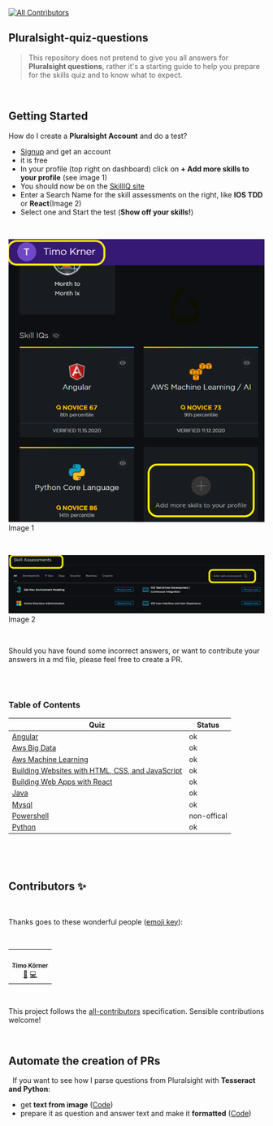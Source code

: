 <!-- markdownlint-disable -->
<!-- ALL-CONTRIBUTORS-BADGE:START - Do not remove or modify this section -->
[![All Contributors](https://img.shields.io/badge/all_contributors-1-orange.svg?style=flat-square)](#contributors-)
<!-- ALL-CONTRIBUTORS-BADGE:END -->
## Pluralsight-quiz-questions

> This repository does not pretend to give you all answers for **Pluralsight questions**, rather it's a starting guide to help you prepare for the skills quiz and to know what to expect. 

&nbsp;

## Getting Started

How do I create a **Pluralsight Account** and do a test?
- [Signup](https://app.pluralsight.com) and get an account
- it is free
- In your profile (top right on dashboard) click on **+ Add more skills to your profile** (see image 1)
- You should now be on the [SkillIQ site](https://app.pluralsight.com/skilliq)
- Enter a Search Name for the skill assessments on the right, like **IOS TDD** or **React**(Image 2)
- Select one and Start the test (**Show off your skills!**)

&nbsp;

![alt text](add_skill_pl.png "Title")
Image 1

&nbsp;
&nbsp;

![alt text](add_skill_pl2.png "Title")
Image 2

&nbsp;
&nbsp;

Should you have found some incorrect answers, or want to contribute your answers in a md file, please feel free to create a PR.  
&nbsp;
  
&nbsp;
### Table of Contents

| Quiz      |  Status |
| --------- |  ------ |
| [Angular](https://github.com/tik9/pluralsight/blob/master/angular.md) | ok |
| [Aws Big Data](https://github.com/tik9/pluralsight/blob/master/aws_big_data.md) | ok |
| [Aws Machine Learning](https://github.com/tik9/pluralsight/blob/master/aws_machine_learning.md) | ok |
| [Building Websites with HTML, CSS, and JavaScript](https://github.com/tik9/pluralsight/blob/master/building-websites.md) | ok |
| [Building Web Apps with React](https://github.com/tik9/pluralsight-skill-test/blob/master/building_web_apps_with_react.md) | ok |
| [Java](https://github.com/tik9/pluralsight/blob/master/java.md) | ok |
| [Mysql](https://github.com/tik9/pluralsight/blob/master/mysql.md) | ok |
| [Powershell](https://github.com/tik9/pluralsight/blob/master/powershell.md) | non-offical |
| [Python](https://github.com/tik9/pluralsight/blob/master/python_core.md) | ok |

  &nbsp;

  &nbsp;


## Contributors ✨

  &nbsp;

Thanks goes to these wonderful people ([emoji key](https://allcontributors.org/docs/en/emoji-key)):

<!-- ALL-CONTRIBUTORS-LIST:START - Do not remove or modify this section -->
<!-- prettier-ignore-start -->
<!-- markdownlint-disable -->

  &nbsp;

<table>
  <tr>
    <td align="center"><a href="http://tik9.github.io/cv"><img src="https://avatars0.githubusercontent.com/u/3178925?v=4" width="100px;" alt=""/><br /><sub><b>Timo Körner</b></sub></a><br /><a href="#business-tik9" title="Business development">💼</a> <a href="https://github.com/tik9/pluralsight-skill-test/commits?author=tik9" title="Code">💻</a></td>
  </tr>
</table>

<!-- markdownlint-enable -->
<!-- prettier-ignore-end -->
<!-- ALL-CONTRIBUTORS-LIST:END -->

  &nbsp;

This project follows the [all-contributors](https://github.com/all-contributors/all-contributors) specification. Sensible contributions welcome!

  &nbsp;

## Automate the creation of PRs
  &nbsp;
If you want to see how I parse questions from Pluralsight with **Tesseract and Python**: 

<!-- please check [here](https://github.com/tik9/ml). -->

- get **text from image** ([Code](https://github.com/tik9/ml/blob/master/tess_image.sh))
- prepare it as question and answer text and make it **formatted** ([Code](https://github.com/tik9/ml/blob/master/tess_md.py))